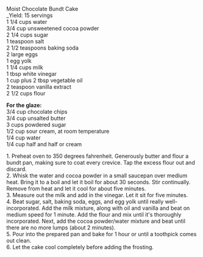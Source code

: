 
Moist Chocolate Bundt Cake  
_Yield: 15 servings  
1 1/4 cups water  
3/4 cup unsweetened cocoa powder  
2 1/4 cups sugar  
1 teaspoon salt  
2 1/2 teaspoons baking soda  
2 large eggs  
1 egg yolk  
1 1/4 cups milk  
1 tbsp white vinegar  
1 cup plus 2 tbsp vegetable oil  
2 teaspoon vanilla extract  
2 1/2 cups flour  
    
**For the glaze:**  
3/4 cup chocolate chips  
3/4 cup unsalted butter  
3 cups powdered sugar  
1/2 cup sour cream, at room temperature  
1/4 cup water  
1/4 cup half and half or cream  


1\. Preheat oven to 350 degrees fahrenheit. Generously butter and flour a bundt pan, making sure to coat every crevice. Tap the excess flour out and discard.   
2\. Whisk the water and cocoa powder in a small saucepan over medium heat. Bring it to a boil and let it boil for about 30 seconds. Stir continually. Remove from heat and let it cool for about five minutes.  
3\. Measure out the milk and add in the vinegar. Let it sit for five minutes.  
4\. Beat sugar, salt, baking soda, eggs, and egg yolk until really well-incorporated. Add the milk mixture, along with oil and vanilla and beat on medium speed for 1 minute. Add the flour and mix until it's thoroughly incorporated. Next, add the cocoa powder/water mixture and beat until there are no more lumps (about 2 minutes).   
5\. Pour into the prepared pan and bake for 1 hour or until a toothpick comes out clean.   
6\. Let the cake cool completely before adding the frosting.  
